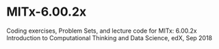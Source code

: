# MITx-6.00.2x
Coding exercises, Problem Sets, and lecture code for MITx: 6.00.2x Introduction to Computational Thinking and Data Science, edX, Sep 2018
